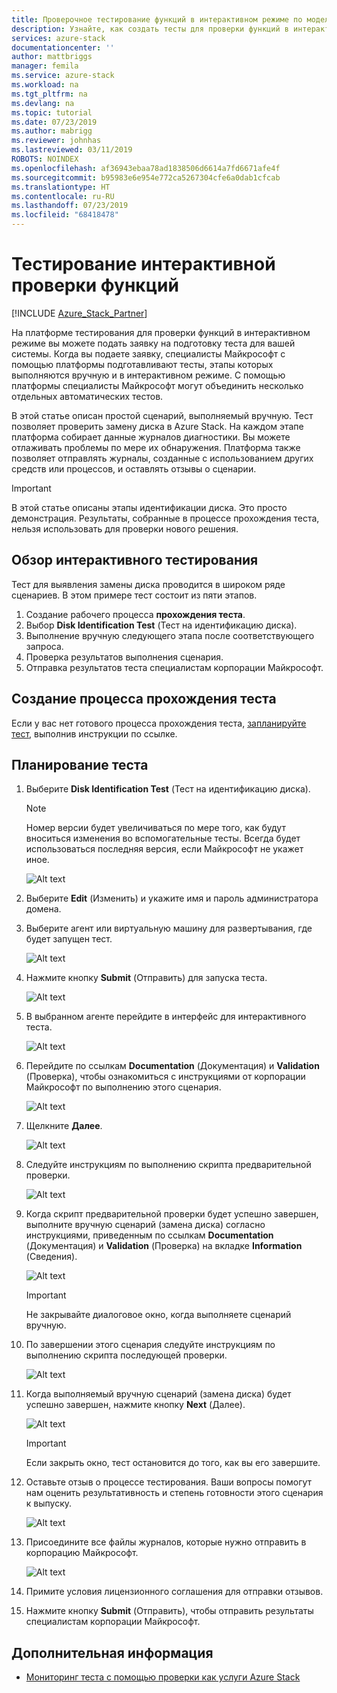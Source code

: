```yaml
---
title: Проверочное тестирование функций в интерактивном режиме по модели "проверка как услуга" для Azure Stack | Документация Майкрософт
description: Узнайте, как создать тесты для проверки функций в интерактивном режиме по модели "проверка как услуга" для Azure Stack.
services: azure-stack
documentationcenter: ''
author: mattbriggs
manager: femila
ms.service: azure-stack
ms.workload: na
ms.tgt_pltfrm: na
ms.devlang: na
ms.topic: tutorial
ms.date: 07/23/2019
ms.author: mabrigg
ms.reviewer: johnhas
ms.lastreviewed: 03/11/2019
ROBOTS: NOINDEX
ms.openlocfilehash: af36943ebaa78ad1838506d6614a7fd6671afe4f
ms.sourcegitcommit: b95983e6e954e772ca5267304cfe6a0dab1cfcab
ms.translationtype: HT
ms.contentlocale: ru-RU
ms.lasthandoff: 07/23/2019
ms.locfileid: "68418478"
---
```

# <a name="interactive-feature-verification-testing"></a>Тестирование интерактивной проверки функций  

[!INCLUDE [Azure_Stack_Partner](./includes/azure-stack-partner-appliesto.md)]

На платформе тестирования для проверки функций в интерактивном режиме вы можете подать заявку на подготовку теста для вашей системы. Когда вы подаете заявку, специалисты Майкрософт с помощью платформы подготавливают тесты, этапы которых выполняются вручную и в интерактивном режиме. С помощью платформы специалисты Майкрософт могут объединить несколько отдельных автоматических тестов.

В этой статье описан простой сценарий, выполняемый вручную. Тест позволяет проверить замену диска в Azure Stack. На каждом этапе платформа собирает данные журналов диагностики. Вы можете отлаживать проблемы по мере их обнаружения. Платформа также позволяет отправлять журналы, созданные с использованием других средств или процессов, и оставлять отзывы о сценарии.

> [!Important]  
> В этой статье описаны этапы идентификации диска. Это просто демонстрация. Результаты, собранные в процессе прохождения теста, нельзя использовать для проверки нового решения.

## <a name="overview-of-interactive-testing"></a>Обзор интерактивного тестирования

Тест для выявления замены диска проводится в широком ряде сценариев. В этом примере тест состоит из пяти этапов.

1. Создание рабочего процесса **прохождения теста**.
2. Выбор **Disk Identification Test** (Тест на идентификацию диска).
3. Выполнение вручную следующего этапа после соответствующего запроса.
4. Проверка результатов выполнения сценария.
5. Отправка результатов теста специалистам корпорации Майкрософт.

## <a name="create-a-new-test-pass"></a>Создание процесса прохождения теста

Если у вас нет готового процесса прохождения теста, [запланируйте тест](azure-stack-vaas-schedule-test-pass.md), выполнив инструкции по ссылке.

## <a name="schedule-the-test"></a>Планирование теста

1. Выберите **Disk Identification Test** (Тест на идентификацию диска).

    > [!Note]  
    > Номер версии будет увеличиваться по мере того, как будут вноситься изменения во вспомогательные тесты. Всегда будет использоваться последняя версия, если Майкрософт не укажет иное.

    ![Alt text](media/azure-stack-vaas-interactive-feature-verification/image4.png)

1. Выберите **Edit** (Изменить) и укажите имя и пароль администратора домена.

1. Выберите агент или виртуальную машину для развертывания, где будет запущен тест.

    ![Alt text](media/azure-stack-vaas-interactive-feature-verification/image5.png)

1. Нажмите кнопку **Submit** (Отправить) для запуска теста.

    ![Alt text](media/azure-stack-vaas-interactive-feature-verification/image6.png)

1. В выбранном агенте перейдите в интерфейс для интерактивного теста.

    ![Alt text](media/azure-stack-vaas-interactive-feature-verification/image8.png)

1. Перейдите по ссылкам **Documentation** (Документация) и **Validation** (Проверка), чтобы ознакомиться с инструкциями от корпорации Майкрософт по выполнению этого сценария.

    ![Alt text](media/azure-stack-vaas-interactive-feature-verification/image9.png)

1. Щелкните **Далее**.

    ![Alt text](media/azure-stack-vaas-interactive-feature-verification/image10.png)

1. Следуйте инструкциям по выполнению скрипта предварительной проверки.

    ![Alt text](media/azure-stack-vaas-interactive-feature-verification/image11.png)

1. Когда скрипт предварительной проверки будет успешно завершен, выполните вручную сценарий (замена диска) согласно инструкциями, приведенным по ссылкам **Documentation** (Документация) и **Validation** (Проверка) на вкладке **Information** (Сведения).

    ![Alt text](media/azure-stack-vaas-interactive-feature-verification/image12.png)

    > [!Important]  
    > Не закрывайте диалоговое окно, когда выполняете сценарий вручную.

1. По завершении этого сценария следуйте инструкциям по выполнению скрипта последующей проверки.

    ![Alt text](media/azure-stack-vaas-interactive-feature-verification/image13.png)

1. Когда выполняемый вручную сценарий (замена диска) будет успешно завершен, нажмите кнопку **Next** (Далее).

    ![Alt text](media/azure-stack-vaas-interactive-feature-verification/image14.png)

    > [!Important]  
    > Если закрыть окно, тест остановится до того, как вы его завершите.

1. Оставьте отзыв о процессе тестирования. Ваши вопросы помогут нам оценить результативность и степень готовности этого сценария к выпуску.

    ![Alt text](media/azure-stack-vaas-interactive-feature-verification/image15.png)

1. Присоедините все файлы журналов, которые нужно отправить в корпорацию Майкрософт.

    ![Alt text](media/azure-stack-vaas-interactive-feature-verification/image16.png)

1. Примите условия лицензионного соглашения для отправки отзывов.

1. Нажмите кнопку **Submit** (Отправить), чтобы отправить результаты специалистам корпорации Майкрософт.

## <a name="next-steps"></a>Дополнительная информация

- [Мониторинг теста с помощью проверки как услуги Azure Stack](azure-stack-vaas-monitor-test.md)
